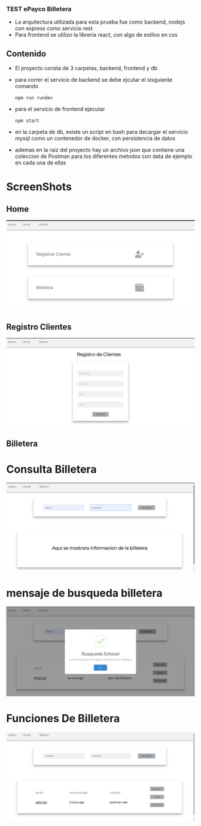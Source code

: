 ### TEST ePayco Billetera

 - La arquitectura utilizada para esta prueba fue como backend, nodejs con express como servicio rest
 - Para frontend se utilizo la libreria react, con algo de estilos en css
  
  ## Contenido

  - El proyecto consta de 3 carpetas, backend, frontend y db
  
  - para correr el servicio de backend se debe ejcutar el sisguiente comando
 
        npm run rundev 

  - para el servicio de frontend ejecutar

        npm start

  - en la carpeta de db, existe un script en bash para decargar el servicio mysql como un contenedor de docker, con persistencia de datos
  
  - ademas en la raiz del proyecto hay un archivo json que contiene una coleccion de Postman para los diferentes metodos con data de ejemplo en cada una de ellas


# ScreenShots 
  ## Home 
![Home](/screenshots/home.jpg)
  
  
  ## Registro Clientes
  ![Clientes](/screenshots/registro-clientes.jpg)
  

  ## Billetera
  # Consulta Billetera
![billetera](/screenshots/consulta-billetera.jpg)

  # mensaje de busqueda billetera
![busqueda](/screenshots/busqueda-billetera.jpg)

  # Funciones De Billetera
![datos](/screenshots/datos-billetera.jpg)

